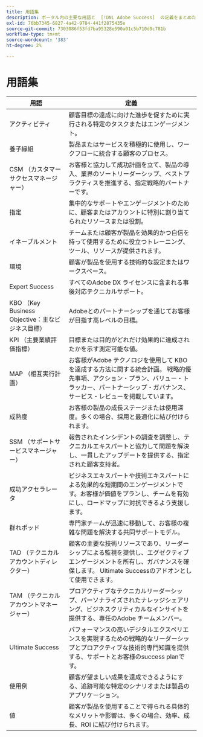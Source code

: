 ```yaml
---
title: 用語集
description: ポータル内の主要な用語と  [!DNL Adobe Success]  の定義をまとめたものです。
exl-id: 76bb7345-6827-4a42-9784-441f2875435e
source-git-commit: 7303086f53fd7ba95328e590a01c5b710d9c781b
workflow-type: tm+mt
source-wordcount: '383'
ht-degree: 2%

---
```


# 用語集

| 用語 | 定義 |
|--------------- |------------ |
| アクティビティ | 顧客目標の達成に向けた進歩を促すために実行される特定のタスクまたはエンゲージメント。 |
| 養子縁組 | 製品またはサービスを積極的に使用し、ワークフローに統合する顧客のプロセス。 |
| CSM （カスタマーサクセスマネージャー） | お客様と協力して成功計画を立て、製品の導入、業界のソートリーダーシップ、ベストプラクティスを推進する、指定戦略的パートナーです。 |
| 指定 | 集中的なサポートやエンゲージメントのために、顧客またはアカウントに特別に割り当てられたリソースまたは役割。 |
| イネーブルメント | チームまたは顧客が製品を効果的かつ自信を持って使用するために役立つトレーニング、ツール、リソースが提供されます。 |
| 環境 | 顧客が製品を使用する技術的な設定またはワークスペース。 |
| Expert Success | すべてのAdobe DX ライセンスに含まれる事後対応テクニカルサポート。 |
| KBO （Key Business Objective：主なビジネス目標） | Adobeとのパートナーシップを通じてお客様が目指す高レベルの目標。 |
| KPI （主要業績評価指標） | 目標または目的がどれだけ効果的に達成されたかを示す測定可能な値。 |
| MAP （相互実行計画） | お客様がAdobe テクノロジを使用して KBO を達成する方法に関する統合計画。 戦略的優先事項、アクション・プラン、バリュー・トラッカー、パートナーシップ・ガバナンス、サービス・レビューを掲載しています。 |
| 成熟度 | お客様の製品の成長ステージまたは使用深度。多くの場合、採用と最適化に結び付けられます。 |
| SSM （サポートサービスマネージャー） | 報告されたインシデントの調査を調整し、テクニカルエキスパートと協力して問題を解決し、一貫したアップデートを提供する、指定された顧客支持者。 |
| 成功アクセラレータ | ビジネスエキスパートや技術エキスパートによる効果的な短期間のエンゲージメントです。お客様が価値をプランし、チームを有効にし、ロードマップに対抗できるよう支援します。 |
| 群れポッド | 専門家チームが迅速に移動して、お客様の複雑な問題を解決する共同サポートモデル。 |
| TAD （テクニカルアカウントディレクター） | 顧客の主要な技術リソースであり、リーダーシップによる監視を提供し、エグゼクティブエンゲージメントを所有し、ガバナンスを確保します。 Ultimate Successのアドオンとして使用できます。 |
| TAM （テクニカルアカウントマネージャー） | プロアクティブなテクニカルリーダーシップ、パーソナライズされたナレッジシェアリング、ビジネスクリティカルなインサイトを提供する、専任のAdobe チームメンバー。 |
| Ultimate Success | パフォーマンスの高いデジタルエクスペリエンスを実現するための戦略的なリーダーシップとプロアクティブな技術的専門知識を提供する、サポートとお客様のsuccess planです。 |
| 使用例 | 顧客が望ましい成果を達成できるようにする、追跡可能な特定のシナリオまたは製品のアプリケーション。 |
| 値 | 顧客が製品を使用することで得られる具体的なメリットや影響は、多くの場合、効率、成長、ROI に結び付けられます。 |
